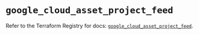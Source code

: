 # `google_cloud_asset_project_feed`

Refer to the Terraform Registry for docs: [`google_cloud_asset_project_feed`](https://registry.terraform.io/providers/hashicorp/google/6.24.0/docs/resources/cloud_asset_project_feed).

